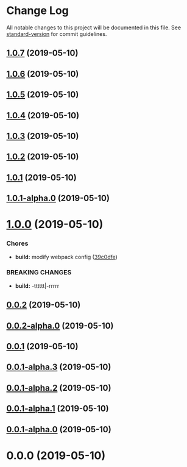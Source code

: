 # Change Log

All notable changes to this project will be documented in this file. See [standard-version](https://github.com/conventional-changelog/standard-version) for commit guidelines.

<a name="1.0.7"></a>
## [1.0.7](https://github.com/ll84273096/base-npm-ts/compare/v1.0.6...v1.0.7) (2019-05-10)



<a name="1.0.6"></a>
## [1.0.6](https://github.com/ll84273096/base-npm-ts/compare/v1.0.5...v1.0.6) (2019-05-10)



<a name="1.0.5"></a>
## [1.0.5](https://github.com/ll84273096/base-npm-ts/compare/v1.0.4...v1.0.5) (2019-05-10)



<a name="1.0.4"></a>
## [1.0.4](https://github.com/ll84273096/base-npm-ts/compare/v1.0.3...v1.0.4) (2019-05-10)



<a name="1.0.3"></a>
## [1.0.3](https://github.com/ll84273096/base-npm-ts/compare/v1.0.2...v1.0.3) (2019-05-10)



<a name="1.0.2"></a>
## [1.0.2](https://github.com/ll84273096/base-npm-ts/compare/v1.0.1...v1.0.2) (2019-05-10)



<a name="1.0.1"></a>
## [1.0.1](https://github.com/ll84273096/base-npm-ts/compare/v1.0.1-alpha.0...v1.0.1) (2019-05-10)



<a name="1.0.1-alpha.0"></a>
## [1.0.1-alpha.0](https://github.com/ll84273096/base-npm-ts/compare/v1.0.0...v1.0.1-alpha.0) (2019-05-10)



<a name="1.0.0"></a>
# [1.0.0](https://github.com/ll84273096/base-npm-ts/compare/v0.0.2...v1.0.0) (2019-05-10)


### Chores

* **build:** modify webpack config ([39c0dfe](https://github.com/ll84273096/base-npm-ts/commit/39c0dfe))


### BREAKING CHANGES

* **build:** -tttttt|-rrrrr



<a name="0.0.2"></a>
## [0.0.2](https://github.com/ll84273096/base-npm-ts/compare/v0.0.2-alpha.0...v0.0.2) (2019-05-10)



<a name="0.0.2-alpha.0"></a>
## [0.0.2-alpha.0](https://github.com/ll84273096/base-npm-ts/compare/v0.0.1...v0.0.2-alpha.0) (2019-05-10)



<a name="0.0.1"></a>
## [0.0.1](https://github.com/ll84273096/base-npm-ts/compare/v0.0.1-alpha.3...v0.0.1) (2019-05-10)



<a name="0.0.1-alpha.3"></a>
## [0.0.1-alpha.3](https://github.com/ll84273096/base-npm-ts/compare/v0.0.1-alpha.2...v0.0.1-alpha.3) (2019-05-10)



<a name="0.0.1-alpha.2"></a>
## [0.0.1-alpha.2](https://github.com/ll84273096/base-npm-ts/compare/v0.0.1-alpha.1...v0.0.1-alpha.2) (2019-05-10)



<a name="0.0.1-alpha.1"></a>
## [0.0.1-alpha.1](https://github.com/ll84273096/base-npm-ts/compare/v0.0.1-alpha.0...v0.0.1-alpha.1) (2019-05-10)



<a name="0.0.1-alpha.0"></a>
## [0.0.1-alpha.0](https://github.com/ll84273096/base-npm-ts/compare/v0.0.0...v0.0.1-alpha.0) (2019-05-10)



<a name="0.0.0"></a>
# 0.0.0 (2019-05-10)
